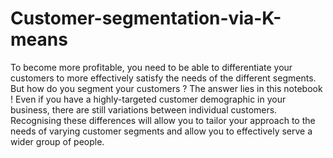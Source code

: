 # Customer-segmentation-via-K-means
To become more profitable, you need to be able to differentiate your customers to more effectively satisfy the needs of the different segments. But how do you segment your customers ? The answer lies in this notebook !  Even if you have a highly-targeted customer demographic in your business, there are still variations between individual customers. Recognising these differences will allow you to tailor your approach to the needs of varying customer segments and allow you to effectively serve a wider group of people.
